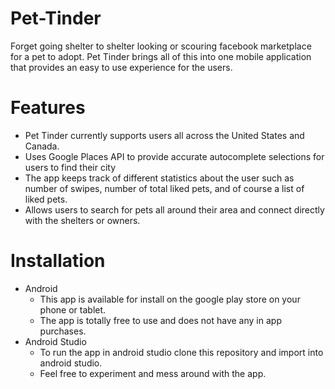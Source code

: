 # Pet-Tinder #
Forget going shelter to shelter looking or scouring facebook marketplace for a pet to adopt. Pet Tinder brings all of this into one mobile application that provides an easy to use experience for the users. 

# Features #
 * Pet Tinder currently supports users all across the United States and Canada. 
 * Uses Google Places API to provide accurate autocomplete selections for users to find their city
 * The app keeps track of different statistics about the user such as number of swipes, number of total liked pets, and of course a list of liked pets. 
 * Allows users to search for pets all around their area and connect directly with the shelters or owners.

# Installation #
* Android
  * This app is available for install on the google play store on your phone or tablet.
  * The app is totally free to use and does not have any in app purchases.
* Android Studio
  * To run the app in android studio clone this repository and import into android studio.
  * Feel free to experiment and mess around with the app.
                           
